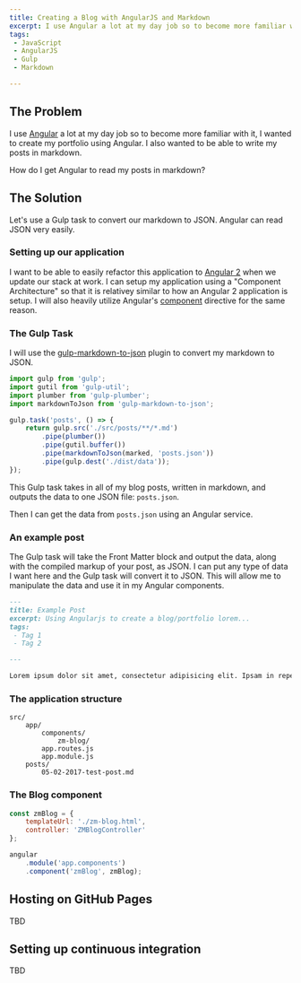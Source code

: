 ```yaml
---
title: Creating a Blog with AngularJS and Markdown
excerpt: I use Angular a lot at my day job so to become more familiar with it, I wanted to create my portfolio using Angular. I also wanted to be able to write my posts in markdown.
tags:
 - JavaScript
 - AngularJS
 - Gulp
 - Markdown

---
```


## The Problem

I use  [Angular](https://angularjs.org/) a lot at my day job so to become more familiar with it, I wanted to create my portfolio using Angular. I also wanted to be able to write my posts in markdown.

How do I get Angular to read my posts in markdown?

## The Solution

Let's use a Gulp task to convert our markdown to JSON. Angular can read JSON very easily.

### Setting up our application

I want to be able to easily refactor this application to [Angular 2](https://angular.io/) when we update our stack at work. I can setup my application using a "Component Architecture" so that it is relativey similar to how an Angular 2 application is setup. I will also heavily utilize Angular's [component](https://docs.angularjs.org/guide/component) directive for the same reason.

### The Gulp Task

I will use the [gulp-markdown-to-json](https://github.com/sparkartgroup/gulp-markdown-to-json) plugin to convert my markdown to JSON. 

```javascript
import gulp from 'gulp';
import gutil from 'gulp-util';
import plumber from 'gulp-plumber';
import markdownToJson from 'gulp-markdown-to-json';

gulp.task('posts', () => {
	return gulp.src('./src/posts/**/*.md')
		.pipe(plumber())
		.pipe(gutil.buffer())
		.pipe(markdownToJson(marked, 'posts.json'))
		.pipe(gulp.dest('./dist/data'));
});
```

This Gulp task takes in all of my blog posts, written in markdown, and outputs the data to one JSON file: `posts.json`.

Then I can get the data from `posts.json` using an Angular service.

### An example post

The Gulp task will take the Front Matter block and output the data, along with the compiled markup of your post, as JSON. I can put any type of data I want here and the Gulp task will convert it to JSON. This will allow me to manipulate the data and use it in my Angular components.

```markdown
---
title: Example Post
excerpt: Using Angularjs to create a blog/portfolio lorem...
tags:
 - Tag 1
 - Tag 2

---

Lorem ipsum dolor sit amet, consectetur adipisicing elit. Ipsam in repellat suscipit maiores possimus aliquam hic distinctio, quas commodi, eaque tempora iusto ratione, nostrum adipisci quidem quasi! Numquam tempore, itaque.
```
### The application structure

```
src/
	app/
		components/
			zm-blog/
		app.routes.js
		app.module.js
	posts/
		05-02-2017-test-post.md
```

### The Blog component

```javascript
const zmBlog = {
	templateUrl: './zm-blog.html',
	controller: 'ZMBlogController'
};

angular
	.module('app.components')
	.component('zmBlog', zmBlog);
```

## Hosting on GitHub Pages

TBD

## Setting up continuous integration

TBD
